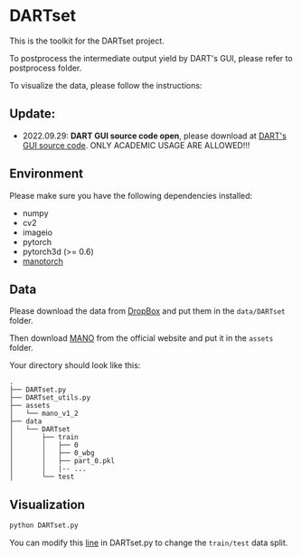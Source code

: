 # DARTset

This is the toolkit for the DARTset project.

To postprocess the intermediate output yield by DART's GUI, please refer to postprocess folder.

To visualize the data, please follow the instructions:

## Update:

- 2022.09.29: **DART GUI source code open**, please download at [DART's GUI source code](https://drive.google.com/file/d/1xtfc-fMHR5ax-e5S5Drx53Rm2ddL5mHs/view?usp=sharing). ONLY ACADEMIC USAGE ARE ALLOWED!!!

## Environment

Please make sure you have the following dependencies installed:
* numpy
* cv2
* imageio
* pytorch
* pytorch3d (>= 0.6)
* [manotorch](https://github.com/lixiny/manotorch.git)



## Data

Please download the data from [DropBox](https://tinyurl.com/2p875pa3) and put them in the `data/DARTset` folder.

Then download [MANO](https://mano.is.tue.mpg.de) from the official website and put it in the `assets` folder.

Your directory should look like this:

```
.
├── DARTset.py
├── DARTset_utils.py
├── assets
│   └── mano_v1_2
├── data
│   └── DARTset
│       ├── train
│       │   ├── 0
│       │   ├── 0_wbg
│       │   ├── part_0.pkl
│       │   |-- ...
│       └── test
```

## Visualization

```python
python DARTset.py
```

You can modify this [line](https://github.com/DART2022/DARTset/blob/f619f609b1902b344fc5bbba57d080763a5496eb/DARTset.py#L175) in DARTset.py to change the `train/test` data split.
